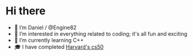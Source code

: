 # Hi there
- 👋 I’m Daniel / @Engine82
- 👀 I’m interested in everything related to coding; it's all fun and exciting
- 🌱 I’m currently learning C++
- 🎓 I have completed [Harvard's cs50](https://cs50.harvard.edu/x/2023/)
<!-- - 💞️ I’m looking to collaborate on ... 
- 📫 How to reach me ...
- 📆 My current project is [WatchOffice](https://github.com/Engine82/WatchOffice), a web app to automate filling overtime shifts


Engine82/Engine82 is a ✨ special ✨ repository because its `README.md` (this file) appears on your GitHub profile.
You can click the Preview link to take a look at your changes.
-->
